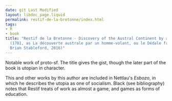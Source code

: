 ```yaml
---
date: git Last Modified
layout: libdoc_page.liquid
permalink: restif-de-la-bretonne/index.html
tags:
- R
- book
title: "Restif de la Bretonne - Discovery of the Austral Continent by a Flying Man
  (1781, as La découverte australe par un homme-volant, ou le Dédale français; tr.
  Brian Stableford, 2016)"
---
```


Notable work of proto-sf. The title gives the gist, though the later part of the book is utopian in character.
 
This and other works by this author are included in Nettlau's _Esbozo_, in which he describes the utopia as one of socialism. Black (see bibliography) notes that Restif treats of work as almost a game, and games as forms of education.